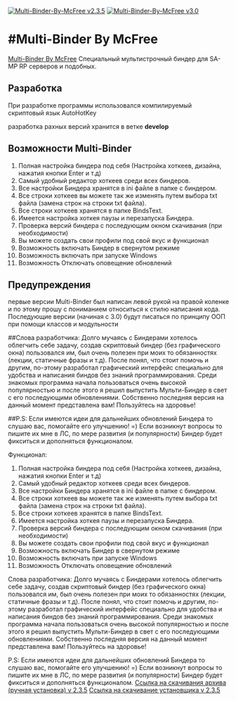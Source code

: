 [![Multi-Binder-By-McFree v2.3.5](https://img.shields.io/badge/download-v2.3.5-brightgreen.svg?style=flat)](https://github.com/McFree/Multi-Binder-By-McFree/archive/develop/version_2.3.5.zip)
[![Multi-Binder-By-McFree v3.0](https://img.shields.io/badge/download-v3.0-brightgreen.svg?style=flat)](https://github.com/McFree/Multi-Binder-By-McFree/archive/develop/version_3.0.zip)

#Multi-Binder By McFree
=====================

[Multi-Binder By McFree](http://mf-soft.ru/index.php?act=soft&id=4) Специальный мультистрочный биндер для SA-MP RP серверов и подобных.

## Разработка
При разработке программы использовался компилируемый скриптовый язык AutoHotKey

разработка рахных версий хранится в ветке **develop**

## Возможности Multi-Binder
1. Полная настройка биндера под себя (Настройка хоткеев, дизайна, нажатия кнопки Enter и т.д)
2. Самый удобный редактор хоткеев среди всех биндеров.
3. Все настройки Биндера хранятся в ini файле в папке с биндером.
4. Все строки хоткеев вы можете так же изменять путем выбора txt файла (замена строк на строки txt файла).
5. Все строки хоткеев хранятся в папке BindsText.
6. Имеется настройка хоткея паузы и перезапуска Биндера.
7. Проверка версий биндера с последующим окном скачивания (при необходимости)
8. Вы можете создать свои профили под свой вкус и функционал
9. Возможность включать Биндер в свернутом режиме
10. Возможность включать при запуске Windows
11. Возможность Отключать оповещение обновлений

## Предупреждения
первые версии Multi-Binder был написан левой рукой на правой коленке и по этому прошу с пониманием относиться к стилю написания кода. Последующие версии (начиная с 3.0) будут писаться по принципу ООП при помощи классов и модульности


##Слова разработчика:
Долго мучаясь с Биндерами хотелось облегчить себе задачу, создав скриптовый биндер (без графического окна) пользовался им, был очень полезен при моих то обязанностях (лекции, статичные фразы и т.д). После понял, что стоит помочь и другим, по-этому разработал графический интерфейс специально для удобства и написания биндов без знаний программирования. Среди знакомых программа начала пользоваться очень высокой популярностью и после этого я решил выпустить Мульти-Биндер в свет с его последующими обновлениями. Собственно последняя версия на данный момент представлена вам! Пользуйтесь на здоровье!

##P.S:
Если имеются идеи для дальнейших обновлений Биндера то слушаю вас, помогайте его улучшению! =)
Если возникнут вопросы то пишите их мне в ЛС, по мере развития (и популярности) Биндер будет фикситься и дополняться функционалом.




Функционал: 
1. Полная настройка биндера под себя (Настройка хоткеев, дизайна, нажатия кнопки Enter и т.д)
2. Самый удобный редактор хоткеев среди всех биндеров.
3. Все настройки Биндера хранятся в ini файле в папке с биндером.
4. Все строки хоткеев вы можете так же изменять путем выбора txt файла (замена строк на строки txt файла).
5. Все строки хоткеев хранятся в папке BindsText.
6. Имеется настройка хоткея паузы и перезапуска Биндера.
7. Проверка версий биндера с последующим окном скачивания (при необходимости)
8. Вы можете создать свои профили под свой вкус и функционал
9. Возможность включать Биндер в свернутом режиме
10. Возможность включать при запуске Windows
11. Возможность Отключать оповещение обновлений

Слова разработчика:
Долго мучаясь с Биндерами хотелось облегчить себе задачу, создав скриптовый биндер (без графического окна) пользовался им, был очень полезен при моих то обязанностях (лекции, статичные фразы и т.д). После понял, что стоит помочь и другим, по-этому разработал графический интерфейс специально для удобства и написания биндов без знаний программирования. Среди знакомых программа начала пользоваться очень высокой популярностью и после этого я решил выпустить Мульти-Биндер в свет с его последующими обновлениями. Собственно последняя версия на данный момент представлена вам! Пользуйтесь на здоровье!

P.S:
Если имеются идеи для дальнейших обновлений Биндера то слушаю вас, помогайте его улучшению! =)
Если возникнут вопросы то пишите их мне в ЛС, по мере развития (и популярности) Биндер будет фикситься и дополняться функционалом.
[Ссылка на скачивания архива (ручная установка) v 2.3.5](https://yadi.sk/d/YcrnvjJtr74Ze)
[Ссылка на скачивание установщика v 2.3.5](https://yadi.sk/d/5ASDJ17WrExEN)
